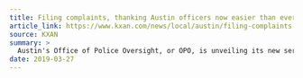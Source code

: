 ```yaml
---
title: Filing complaints, thanking Austin officers now easier than ever
article_link: https://www.kxan.com/news/local/austin/filing-complaints-thanking-austin-officers-now-easier-than-ever/1880931397
source: KXAN
summary: >
  Austin's Office of Police Oversight, or OPO, is unveiling its new services for citizens who wish to file a complaint against an Austin Police officer or thank an officer.
date: 2019-03-27
---
```

